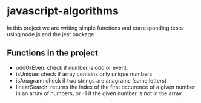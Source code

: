 # javascript-algorithms

In this project we are writing simple functions and corresponding tests using node.js and the jest package

## Functions in the project

- oddOrEven: check if number is odd or event
- isUnique: check if array contains only unique numbers
- isAnagram: check if two strings are anagrams (same letters)
- linearSearch: returns the index of the first occurence of a given number in an array of numbers, or -1 if the given number is not in the array
